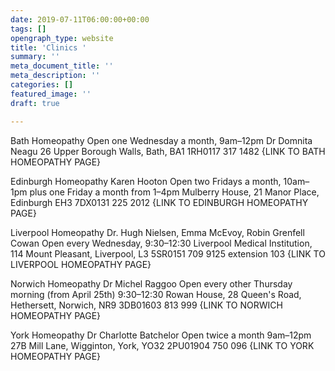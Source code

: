 ```yaml
---
date: 2019-07-11T06:00:00+00:00
tags: []
opengraph_type: website
title: 'Clinics '
summary: ''
meta_document_title: ''
meta_description: ''
categories: []
featured_image: ''
draft: true

---
```





Bath Homeopathy
Open one Wednesday a month, 9am–12pm
Dr Domnita Neagu
26 Upper Borough Walls, Bath, BA1 1RH0117 317 1482
{LINK TO BATH HOMEOPATHY PAGE}

Edinburgh Homeopathy
Karen Hooton
Open two Fridays a month, 10am–1pm plus one Friday a month from 1–4pm
Mulberry House, 21 Manor Place, Edinburgh EH3 7DX0131 225 2012
{LINK TO EDINBURGH HOMEOPATHY PAGE}

Liverpool Homeopathy
Dr. Hugh Nielsen, Emma McEvoy, Robin Grenfell Cowan
Open every Wednesday, 9:30–12:30
Liverpool Medical Institution, 114 Mount Pleasant, Liverpool, L3 5SR0151 709 9125 extension 103
{LINK TO LIVERPOOL HOMEOPATHY PAGE}

Norwich Homeopathy Dr Michel Raggoo
Open every other Thursday morning (from April 25th) 9:30–12:30
Rowan House, 28 Queen's Road, Hethersett, Norwich, NR9 3DB01603 813 999
{LINK TO NORWICH HOMEOPATHY PAGE}

York Homeopathy 
Dr Charlotte Batchelor
Open twice a month 9am–12pm
27B Mill Lane, Wigginton, York, YO32 2PU01904 750 096
{LINK TO YORK HOMEOPATHY PAGE}
